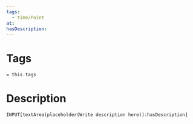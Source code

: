 ```yaml
---
tags:
  - time/Point
at:
hasDescription:
---
```

# Tags
`= this.tags`

# Description
```meta-bind
INPUT[textArea(placeholder(Write description here)):hasDescription]
```